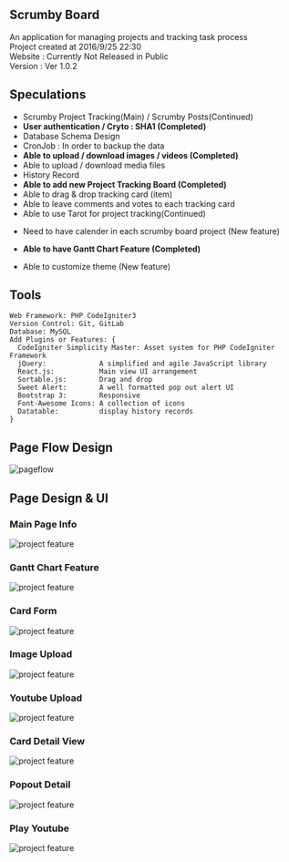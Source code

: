 ## Scrumby Board
An application for managing projects and tracking task process <br>
Project created at 2016/9/25 22:30 <br>
Website : Currently Not Released in Public <br>
Version : Ver 1.0.2 <br>

## Speculations
- Scrumby Project Tracking(Main) / Scrumby Posts(Continued) 
- **User authentication / Cryto : SHA1 (Completed)**
- Database Schema Design
- CronJob : In order to backup the data
- **Able to upload / download images / videos (Completed)**
- Able to upload / download media files
- History Record
- **Able to add new Project Tracking Board (Completed)**
- Able to drag & drop tracking card (item)
- Able to leave comments and votes to each tracking card
- Able to use Tarot for project tracking(Continued)
+ Need to have calender in each scrumby board project (New feature)
- **Able to have Gantt Chart Feature (Completed)**
+ Able to customize theme (New feature)

## Tools
```
Web Framework: PHP CodeIgniter3
Version Control: Git, GitLab
Database: MySQL
Add Plugins or Features: {
  CodeIgniter Simplicity Master: Asset system for PHP CodeIgniter Framework
  jQuery:             A simplified and agile JavaScript library
  React.js:           Main view UI arrangement
  Sortable.js:        Drag and drop
  Sweet Alert:        A well formatted pop out alert UI
  Bootstrap 3:        Responsive
  Font-Awesome Icons: A collection of icons
  Datatable:          display history records
}
```

## Page Flow Design
<img src="./ReadmeImages/ScrumbyPageFlow.png" alt="pageflow" />

## Page Design & UI

### Main Page Info
<img src="./ReadmeImages/projectDetail.png" alt="project feature" />

### Gantt Chart Feature
<img src="./ReadmeImages/ganttFeature.png" alt="project feature" />

### Card Form
<img src="./ReadmeImages/projectFormGantt.png" alt="project feature" />

### Image Upload
<img src="./ReadmeImages/uploadImage.png" alt="project feature" />

### Youtube Upload
<img src="./ReadmeImages/uploadYoutube.png" alt="project feature" />

### Card Detail View
<img src="./ReadmeImages/showDetail.png" alt="project feature" />

### Popout Detail
<img src="./ReadmeImages/popoutDetail.png" alt="project feature" />

### Play Youtube
<img src="./ReadmeImages/browseYoutube.png" alt="project feature" />
